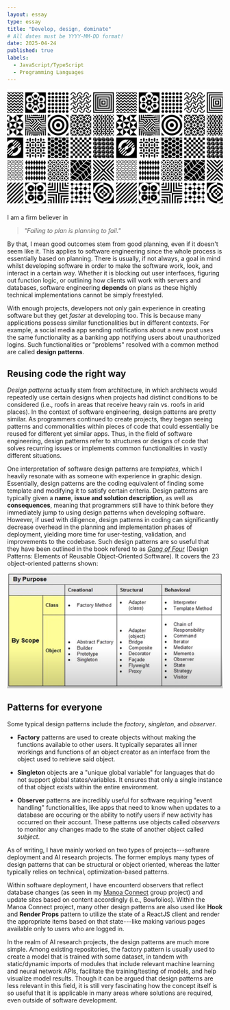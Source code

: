 ```yaml
---
layout: essay
type: essay
title: "Develop, design, dominate"
# All dates must be YYYY-MM-DD format!
date: 2025-04-24
published: true
labels:
  - JavaScript/TypeScript
  - Programming Languages
---
```


<img width="750px" class="rounded float-start pe-4" src="../img/essays-img/design-pattern-cover.jpg">

I am a firm believer in

> _"Failing to plan is planning to fail."_

By that, I mean good outcomes stem from good planning, even if it doesn't seem like it. This applies to software engineering since the whole process is essentially based on planning. There is usually, if not always, a goal in mind whilst developing software in order to make the software work, look, and interact in a certain way. Whether it is blocking out user interfaces, figuring out function logic, or outlining how clients will work with servers and databases, software engineering **depends** on plans as these highly technical implementations cannot be simply freestyled.

With enough projects, developers not only gain experience in creating software but they get _faster_ at developing too. This is because many applications possess similar functionalities but in different contexts. For example, a social media app sending notifications about a new post uses the same functionality as a banking app notifying users about unauthorized logins. Such functionalities or "problems" resolved with a common method are called **design patterns**.

## Reusing code the right way
_Design patterns_ actually stem from architecture, in which architects would repeatedly use certain designs when projects had distinct conditions to be considered (i.e., roofs in areas that receive heavy rain vs. roofs in arid places). In the context of software engineering, design patterns are pretty similar. As programmers continued to create projects, they began seeing patterns and commonalities within pieces of code that could essentially be reused for different yet similar apps. Thus, in the field of software engineering, design patterns refer to structures or designs of code that solves recurring issues or implements common functionalities in vastly different situations. 

One interpretation of software design patterns are _templates_, which I heavily resonate with as someone with experience in graphic design. Essentially, design patterns are the coding equivalent of finding some template and modifying it to satisfy certain criteria. Design patterns are typically given a **name**, **issue and solution description**, as well as **consequences**, meaning that programmers still have to think before they immediately jump to using design patterns when developing software. However, if used with diligence, design patterns in coding can significantly decrease overhead in the planning and implementation phases of deployment, yielding more time for user-testing, validation, and improvements to the codebase. Such design patterns are so useful that they have been outlined in the book refered to as [_Gang of Four_](https://www.amazon.com/Design-Patterns-Object-Oriented-Addison-Wesley-Professional-ebook/dp/B000SEIBB8) (Design Patterns: Elements of Reusable Object-Oriented Software). It covers the 23 object-oriented patterns shown:

<img width="750px" class="rounded float-start pe-4 text-center d-flex justify-content-center align-middle" src="../img/essays-img/design-pattern.png">

## Patterns for everyone
Some typical design patterns include the _factory_, _singleton_, and _observer_.
- **Factory** patterns are used to create objects without making the functions available to other users. It typically separates all inner workings and functions of an object creator as an interface from the object used to retrieve said object.

- **Singleton** objects are a "unique global variable" for languages that do not support global states/variables. It ensures that only a single instance of that object exists within the entire environment.

- **Observer** patterns are incredibly useful for software requiring "event handling" functionalities, like apps that need to know when updates to a database are occuring or the ability to notify users if new activity has occurred on their account. These patterns use objects called _observers_ to monitor any changes made to the state of another object called _subject_.

As of writing, I have mainly worked on two types of projects---software deployment and AI research projects. The former employs many types of design patterns that can be structural or object oriented, whereas the latter typically relies on technical, optimization-based patterns.

Within software deployment, I have encounterd observers that reflect database changes (as seen in my [Manoa Connect](https://manoa-connect.github.io/) group project) and update sites based on content accordingly (i.e., Bowfolios). Within the Manoa Connect project, many other design patterns are also used like **Hook** and **Render Props** pattern to utilize the state of a ReactJS client and render the appropriate items based on that state---like making various pages available only to users who are logged in.

In the realm of AI research projects, the design patterns are much more simple. Among existing repositories, the factory pattern is usually used to create a model that is trained with some dataset, in tandem with static/dynamic imports of modules that include relevant machine learning and neural network APIs, facilitate the training/testing of models, and help visualize model results. Though it can be argued that design patterns are less relevant in this field, it is still very fascinating how the concept itself is so useful that it is applicable in many areas where solutions are required, even outside of software development.
